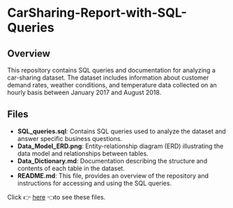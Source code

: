 # CarSharing-Report-with-SQL-Queries
## Overview
This repository contains SQL queries and documentation for analyzing a car-sharing dataset. The dataset includes information about customer demand rates, weather conditions, and temperature data collected on an hourly basis between January 2017 and August 2018.

## Files
- **SQL_queries.sql**: Contains SQL queries used to analyze the dataset and answer specific business questions.
- **Data_Model_ERD.png**: Entity-relationship diagram (ERD) illustrating the data model and relationships between tables.
- **Data_Dictionary.md**: Documentation describing the structure and contents of each table in the dataset.
- **README.md**: This file, provides an overview of the repository and instructions for accessing and using the SQL queries.

Click 👉 [here](https://drive.google.com/drive/folders/13O_tSPj1v45UjdzJoQTp_XAIKrhkAdIm?usp=sharing) 👈to see these files.
